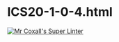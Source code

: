# ICS20-1-0-4.html

[![Mr Coxall's Super Linter](https://github.com/Justin-Lavoie16/ICS20-1-0-4/workflows/Mr%20Coxall's%20Super%20Linter/badge.svg)](https://github.com/Justin-Lavoie16/ICS20-1-0-4/actions/)
